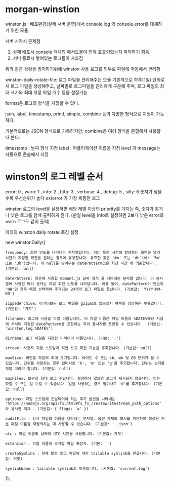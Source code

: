 # morgan-winstion

winston.js : 배포환경(실제 서버 운영)에서 console.log 와 console.error를 대체하기 위한 모듈

서버 시작시 문제점

1. 실제 배포시 console 객체의 매서드들이 언제 호출되었는지 파악하기 힘듬
2. 서버 종료시 쌓여있는 로그들이 사라짐

위와 같은 상황을 방지하기위해 winston 사용
로그를 외부로 파일에 저장해서 관리함

winston-daily-rotate-file: 로그 파일을 관리해주는 모듈
기본적으로 하루(1일) 단위로 새 로그 파일을 생성해주고,
날짜별로 로그파일을 관리하게 구분해 주며,
로그 파일의 최대 크기와 최대 저장 파일 개수 등을 설정가능

format은 로그의 형식을 지정할 수 있다.

json, label, timestamp, printf, simple, combine 등의 다양한 형식으로 지정이 가능하다.

기본적으로는 JSON 형식으로 기록하지만, combine은 여러 형식을 혼합해서 사용할 때 쓴다.

timestamp : 날짜 형식 지정
label : 어플리케이션 이름을 지정
level 과 message는 자동으로 콘솔에서 지정

# winston의 로그 레벨 순서

error: 0 , warn: 1 , info: 2 , http: 3 , verbose: 4 , debug: 5 , silly: 6
숫자가 낮을 수록 우선순위가 높다 ex)error 가 가장 위험한 로그

winston 로그의 level을 설정하면 해당 레벨 이상의 priority를 가지는 즉, 숫자가 같거나 낮은 로그를 함께 출력하게 된다.
(만일 level을 info로 설정하면 2보다 낮은 error와 warn 로그도 같이 출력)

이외의 winston daily rotate 로깅 설정

new winstonDaily({

    frequency: 회전 빈도를 나타내는 문자열입니다. 이는 특정 시간에 발생하는 회전과 달리 시간이 지정된 회전을 원하는 경우에 유용합니다. 유효한 값은 '#m' 또는 '#h'(예: '5m' 또는 '3h')입니다. 이 null을 남겨두는 datePattern것은 회전 시간 에 의존합니다 . (기본값: null)

    datePattern: 회전에 사용할 moment.js 날짜 형식 을 나타내는 문자열 입니다. 이 문자열에 사용된 메타 문자는 파일 회전 빈도를 나타냅니다. 예를 들어, datePattern이 단순히 'HH'인 경우 매일 선택하여 추가되는 24개의 로그 파일로 끝납니다. (기본값: 'YYYY-MM-DD')

    zippedArchive: 아카이브된 로그 파일을 gzip으로 압축할지 여부를 정의하는 부울입니다. (기본값: '거짓')

    filename: 로그에 사용할 파일 이름입니다. 이 파일 이름은 파일 이름의 %DATE%해당 지점에 서식이 지정된 datePattern을 포함하는 자리 표시자를 포함할 수 있습니다 . (기본값: 'winston.log.%DATE%')

    dirname: 로그 파일을 저장할 디렉터리 이름입니다. (기본: '.')

    stream: 사용자 지정 스트림에 직접 쓰고 회전 기능을 우회합니다. (기본값: null)

    maxSize: 회전할 파일의 최대 크기입니다. 바이트 수 또는 kb, mb 및 GB 단위가 될 수 있습니다. 단위를 사용하는 경우 접미사로 'k', 'm' 또는 'g'를 추가합니다. 단위는 숫자를 직접 따라야 합니다. (기본값: null)

    maxFiles: 보관할 최대 로그 수입니다. 설정하지 않으면 로그가 제거되지 않습니다. 이는 파일 수 또는 일 수일 수 있습니다. 일을 사용하는 경우 접미사로 'd'를 추가합니다. (기본값: null)

    options: 파일 스트림에 전달되어야 하는 추가 옵션을 나타내는 'https://nodejs.org/api/fs.html#fs_fs_createwritestream_path_options' 와 유사한 객체 . (기본값: { flags: 'a' })

    auditFile : 감사 파일의 이름을 나타내는 문자열. 옵션 개체의 해시를 계산하여 생성된 기본 파일 이름을 재정의하는 데 사용할 수 있습니다. (기본값: '..json')

    utc : 파일 이름의 날짜에 UTC 시간을 사용합니다. (기본값: 거짓)

    extension : 파일 이름에 추가할 파일 확장자. (기본: '')

    createSymlink : 현재 활성 로그 파일에 대한 tailable symlink를 만듭니다. (기본값: 거짓)

    symlinkName : tailable symlink의 이름입니다. (기본값: 'current.log')

}),
